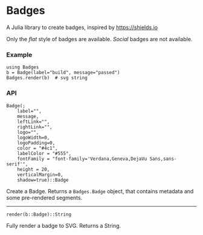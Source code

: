 # Badges

A Julia library to create badges, inspired by https://shields.io

Only the *flat* style of badges are available. *Social* badges are not available. 

### Example

```
using Badges
b = Badge(label="build", message="passed")
Badges.render(b)  # svg string
```

### API

```
Badge(; 
    label="",
    message,
    leftLink="",
    rightLink="",
    logo="",
    logoWidth=0,
    logoPadding=0,
    color = "#4c1",
    labelColor = "#555",
    fontFamily = "font-family='Verdana,Geneva,DejaVu Sans,sans-serif'",
    height = 20,
    verticalMargin=0,
    shadow=true)::Badge
```
Create a Badge. Returns a `Badges.Badge` object, that contains metadata 
and some pre-rendered segments. 

---

```
render(b::Badge)::String
```
Fully render a badge to SVG. Returns a String. 

